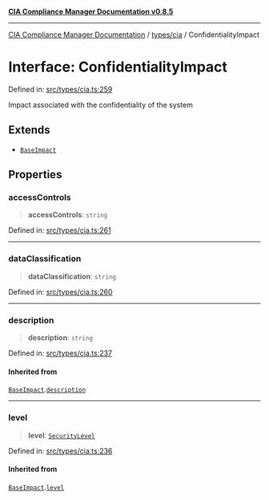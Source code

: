 [**CIA Compliance Manager Documentation v0.8.5**](../../../README.md)

***

[CIA Compliance Manager Documentation](../../../modules.md) / [types/cia](../README.md) / ConfidentialityImpact

# Interface: ConfidentialityImpact

Defined in: [src/types/cia.ts:259](https://github.com/Hack23/cia-compliance-manager/blob/3ae0301247f765ba03c8c0fe645db4718bb8af76/src/types/cia.ts#L259)

Impact associated with the confidentiality of the system

## Extends

- [`BaseImpact`](BaseImpact.md)

## Properties

### accessControls

> **accessControls**: `string`

Defined in: [src/types/cia.ts:261](https://github.com/Hack23/cia-compliance-manager/blob/3ae0301247f765ba03c8c0fe645db4718bb8af76/src/types/cia.ts#L261)

***

### dataClassification

> **dataClassification**: `string`

Defined in: [src/types/cia.ts:260](https://github.com/Hack23/cia-compliance-manager/blob/3ae0301247f765ba03c8c0fe645db4718bb8af76/src/types/cia.ts#L260)

***

### description

> **description**: `string`

Defined in: [src/types/cia.ts:237](https://github.com/Hack23/cia-compliance-manager/blob/3ae0301247f765ba03c8c0fe645db4718bb8af76/src/types/cia.ts#L237)

#### Inherited from

[`BaseImpact`](BaseImpact.md).[`description`](BaseImpact.md#description)

***

### level

> **level**: [`SecurityLevel`](../type-aliases/SecurityLevel.md)

Defined in: [src/types/cia.ts:236](https://github.com/Hack23/cia-compliance-manager/blob/3ae0301247f765ba03c8c0fe645db4718bb8af76/src/types/cia.ts#L236)

#### Inherited from

[`BaseImpact`](BaseImpact.md).[`level`](BaseImpact.md#level)
